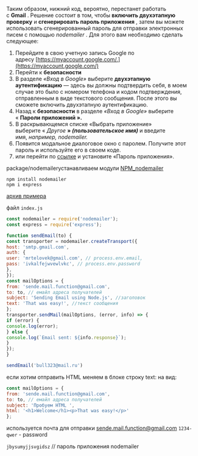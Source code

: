 Таким образом, нижний код, вероятно, перестанет работать с **Gmail** . Решение состоит в том, чтобы **включить двухэтапную проверку** и **сгенерировать пароль приложения** , затем вы можете использовать сгенерированный пароль для отправки электронных писем с помощью _nodemailer_ . Для этого вам необходимо сделать следующее:

1.  Перейдите в свою учетную запись Google по адресу [https://myaccount.google.com/.](https://myaccount.google.com/)
2.  Перейти к **безопасности**
3.  В разделе _«Вход в Google»_ выберите **двухэтапную аутентификацию** — здесь вы должны подтвердить себя, в моем случае это было с номером телефона и кодом подтверждения, отправленным в виде текстового сообщения. После этого вы сможете включить двухэтапную аутентификацию.
4.  Назад к **безопасности** в разделе _«Вход в Google»_ выберите « **Пароли приложений ».**
5.  В раскрывающемся списке «Выбрать приложение» выберите « _Другое_ **» _(пользовательское имя)_** и введите имя, _например, nodemailer._
6.  Появится модальное диалоговое окно с паролем. Получите этот пароль и используйте его в своем коде.
7. или перейти по  [ссылке](https://myaccount.google.com/apppasswords) и установите «Пароль приложения».

package/nodemailerустанавливаем модули [NPM_nodemailer](https://www.npmjs.com/)
```
npm install nodemailer
npm i express
```

[архив примера](https://cloud.mail.ru/public/Ze2e/jrQtz8MZy)

файл `index.js`
```js
const nodemailer = require('nodemailer');
const express = require('express');  

function sendEmail(to) {
const transporter = nodemailer.createTransport({
host: 'smtp.gmail.com',
auth: {
user: 'mrtelovek@gmail.com', // process.env.email,
pass: 'ivkalfejwvewlvkc', // process.env.password
},
});
const mailOptions = {
from: 'sende.mail.function@gmail.com',
to: to, // емайл адреса получателей
subject: 'Sending Email using Node.js', //заголовок
text: 'That was easy!', //текст сообщения
};
transporter.sendMail(mailOptions, (error, info) => {
if (error) {
console.log(error);
} else {
console.log(`Email sent: ${info.response}`);
}
});
}

sendEmail('bull323@mail.ru')
```

если хотим отправить HTML меняем 
в блоке строку text: на вид:

```js
const mailOptions = {
from: 'sende.mail.function@gmail.com',
to: to, // емайл адреса получателей
subject: 'Пробуем HTML ',
html: '<h1>Welcome</h1><p>That was easy!</p>'
};
```

используется почта для отправки
sende.mail.function@gmail.com
`1234-qwer` - password

`jbysumyjjsvgidsz`  // пароль приложения nodemailer